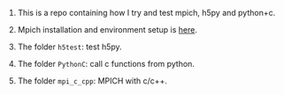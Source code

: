 1. This is a repo containing how I try and test mpich, h5py and python+c.


1. Mpich installation and environment setup is [here](setup.md).

1. The folder `h5test`: test h5py.

1. The folder `PythonC`: call c functions from python.

1. The folder `mpi_c_cpp`: MPICH with c/c++.

